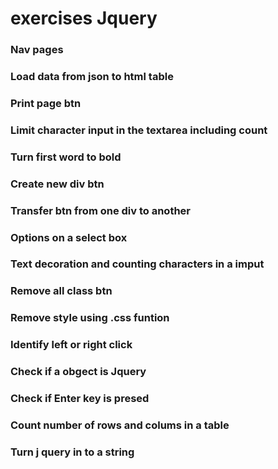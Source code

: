 # exercises Jquery

 ### Nav pages 

 ### Load data from json to html table 

 ### Print page btn  

 ### Limit character input in the textarea including count 

 ### Turn first word to bold

 ### Create new div btn

 ### Transfer btn from one div to another

 ### Options on a select box

 ### Text decoration and counting characters in a imput

 ### Remove all class btn

 ### Remove style using .css funtion

 ### Identify left or right click

 ### Check if a obgect is Jquery

 ### Check if Enter key is presed

 ### Count number of rows and colums in a table

 ### Turn j query in to a string 